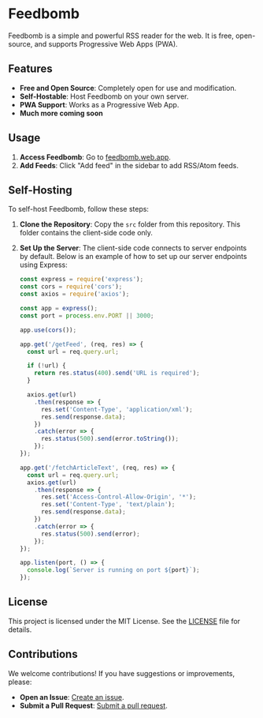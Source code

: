 # Feedbomb

Feedbomb is a simple and powerful RSS reader for the web. It is free, open-source, and supports Progressive Web Apps (PWA). 

## Features

- **Free and Open Source**: Completely open for use and modification.
- **Self-Hostable**: Host Feedbomb on your own server.
- **PWA Support**: Works as a Progressive Web App.
- **Much more coming soon**

## Usage

1. **Access Feedbomb**: Go to [feedbomb.web.app](https://feedbomb.web.app).
2. **Add Feeds**: Click "Add feed" in the sidebar to add RSS/Atom feeds.

## Self-Hosting

To self-host Feedbomb, follow these steps:

1. **Clone the Repository**: Copy the `src` folder from this repository. This folder contains the client-side code only.
2. **Set Up the Server**: The client-side code connects to server endpoints by default. Below is an example of how to set up our server endpoints using Express:

    ```js
    const express = require('express');
    const cors = require('cors');
    const axios = require('axios');

    const app = express();
    const port = process.env.PORT || 3000;

    app.use(cors());

    app.get('/getFeed', (req, res) => {
      const url = req.query.url;

      if (!url) {
        return res.status(400).send('URL is required');
      }

      axios.get(url)
        .then(response => {
          res.set('Content-Type', 'application/xml');
          res.send(response.data);
        })
        .catch(error => {
          res.status(500).send(error.toString());
        });
    });

    app.get('/fetchArticleText', (req, res) => {
      const url = req.query.url;
      axios.get(url)
        .then(response => {
          res.set('Access-Control-Allow-Origin', '*');
          res.set('Content-Type', 'text/plain');
          res.send(response.data);
        })
        .catch(error => {
          res.status(500).send(error);
        });
    });

    app.listen(port, () => {
      console.log(`Server is running on port ${port}`);
    });
    ```

## License

This project is licensed under the MIT License. See the [LICENSE](https://github.com/georg-stone/feedbomb/blob/main/LICENSE) file for details.

## Contributions

We welcome contributions! If you have suggestions or improvements, please:

- **Open an Issue**: [Create an issue](https://github.com/georg-stone/quicktodo/issues).
- **Submit a Pull Request**: [Submit a pull request](https://github.com/georg-stone/quicktodo/pulls).
